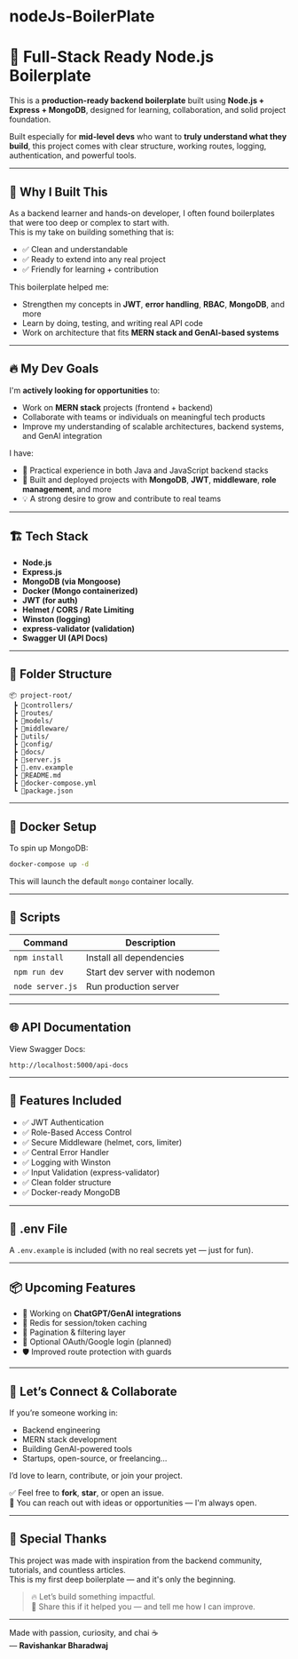 # nodeJs-BoilerPlate

# 🧠 Full-Stack Ready Node.js Boilerplate

This is a **production-ready backend boilerplate** built using **Node.js + Express + MongoDB**, designed for learning, collaboration, and solid project foundation.

Built especially for **mid-level devs** who want to **truly understand what they build**, this project comes with clear structure, working routes, logging, authentication, and powerful tools.

---

## 🚀 Why I Built This

As a backend learner and hands-on developer, I often found boilerplates that were too deep or complex to start with.  
This is my take on building something that is:

- ✅ Clean and understandable
- ✅ Ready to extend into any real project
- ✅ Friendly for learning + contribution

This boilerplate helped me:
- Strengthen my concepts in **JWT**, **error handling**, **RBAC**, **MongoDB**, and more
- Learn by doing, testing, and writing real API code
- Work on architecture that fits **MERN stack and GenAI-based systems**

---

## 🔥 My Dev Goals

I'm **actively looking for opportunities** to:

- Work on **MERN stack** projects (frontend + backend)
- Collaborate with teams or individuals on meaningful tech products
- Improve my understanding of scalable architectures, backend systems, and GenAI integration

I have:
- 💼 Practical experience in both Java and JavaScript backend stacks
- 🧠 Built and deployed projects with **MongoDB**, **JWT**, **middleware**, **role management**, and more
- 💡 A strong desire to grow and contribute to real teams

---

## 🏗️ Tech Stack

- **Node.js**
- **Express.js**
- **MongoDB (via Mongoose)**
- **Docker (Mongo containerized)**
- **JWT (for auth)**
- **Helmet / CORS / Rate Limiting**
- **Winston (logging)**
- **express-validator (validation)**
- **Swagger UI (API Docs)**

---

## 📁 Folder Structure

```
📦 project-root/
 ┣ 📂controllers/
 ┣ 📂routes/
 ┣ 📂models/
 ┣ 📂middleware/
 ┣ 📂utils/
 ┣ 📂config/
 ┣ 📂docs/
 ┣ 📄server.js
 ┣ 📄.env.example
 ┣ 📄README.md
 ┣ 📄docker-compose.yml
 ┗ 📄package.json
```

---

## 🐳 Docker Setup

To spin up MongoDB:

```bash
docker-compose up -d
```

This will launch the default `mongo` container locally.

---

## 📌 Scripts

| Command | Description |
|--------|-------------|
| `npm install` | Install all dependencies |
| `npm run dev` | Start dev server with nodemon |
| `node server.js` | Run production server |

---

## 🌐 API Documentation

View Swagger Docs:

```
http://localhost:5000/api-docs
```

---

## 🔐 Features Included

- ✅ JWT Authentication
- ✅ Role-Based Access Control
- ✅ Secure Middleware (helmet, cors, limiter)
- ✅ Central Error Handler
- ✅ Logging with Winston
- ✅ Input Validation (express-validator)
- ✅ Clean folder structure
- ✅ Docker-ready MongoDB

---

## 🧪 .env File

A `.env.example` is included (with no real secrets yet — just for fun).

---

## 📦 Upcoming Features

- 🧠 Working on **ChatGPT/GenAI integrations**
- 🔁 Redis for session/token caching
- 📃 Pagination & filtering layer
- 🔐 Optional OAuth/Google login (planned)
- 🛡️ Improved route protection with guards

---

## 🤝 Let’s Connect & Collaborate

If you’re someone working in:
- Backend engineering
- MERN stack development
- Building GenAI-powered tools
- Startups, open-source, or freelancing…

I’d love to learn, contribute, or join your project.

✅ Feel free to **fork**, **star**, or open an issue.  
📧 You can reach out with ideas or opportunities — I'm always open.

---

## 📣 Special Thanks

This project was made with inspiration from the backend community, tutorials, and countless articles.  
This is my first deep boilerplate — and it's only the beginning.

> 🔥 Let’s build something impactful.  
> 💙 Share this if it helped you — and tell me how I can improve.

---

Made with passion, curiosity, and chai ☕  
— **Ravishankar Bharadwaj**
